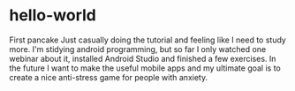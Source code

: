 # hello-world
First pancake
Just casually doing the tutorial and feeling like I need to study more. I'm stidying android programming, but so far I only watched one webinar about it, installed Android Studio and finished a few exercises. In the future I want to make the useful mobile apps and my ultimate goal is to create a nice anti-stress game for people with anxiety. 
